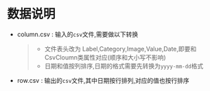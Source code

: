 ﻿# 数据说明

* column.csv : 输入的`csv`文件,需要做以下转换

   >* 文件表头改为 Label,Category,Image,Value,Date,即要和CsvCloumn类属性对应(顺序和大小写不影响)
   >* 日期和值按列排序,日期的格式需要先转换为`yyyy-mm-dd`格式
  
* row.csv : 输出的`csv`文件,其中日期按行排列,对应的值也按行排序